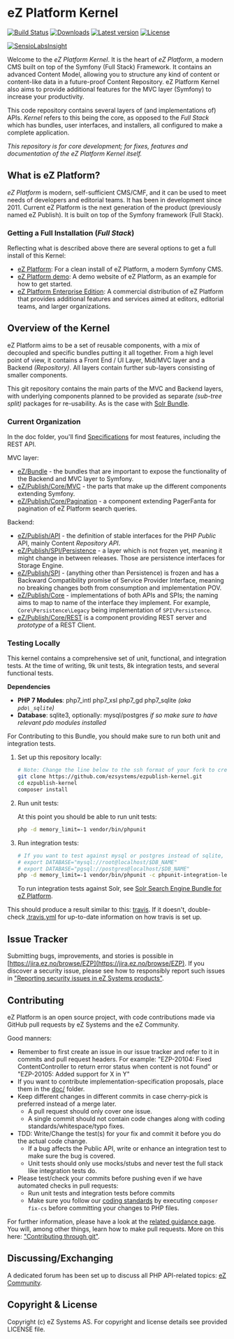 # eZ Platform Kernel
[![Build Status](https://img.shields.io/travis/ezsystems/ezpublish-kernel.svg?style=flat-square&branch=master)](https://travis-ci.org/ezsystems/ezpublish-kernel)
[![Downloads](https://img.shields.io/packagist/dt/ezsystems/ezpublish-kernel.svg?style=flat-square)](https://packagist.org/packages/ezsystems/ezpublish-kernel)
[![Latest version](https://img.shields.io/github/release/ezsystems/ezpublish-kernel.svg?style=flat-square)](https://github.com/ezsystems/ezpublish-kernel/releases)
[![License](https://img.shields.io/github/license/ezsystems/ezpublish-kernel.svg?style=flat-square)](LICENSE)

[![SensioLabsInsight](https://insight.sensiolabs.com/projects/0885c0ce-4b9f-4b89-aa9c-e8f9f7a315e0/big.png)](https://insight.sensiolabs.com/projects/0885c0ce-4b9f-4b89-aa9c-e8f9f7a315e0)

Welcome to the *eZ Platform Kernel*. It is the heart of *eZ Platform*, a modern CMS built on top of the Symfony (Full Stack) Framework.
It contains an advanced Content Model, allowing you to structure any kind of content or content-like data in a future-proof Content Repository. eZ Platform Kernel also aims to provide additional features for the MVC layer (Symfony) to increase your productivity.

This code repository contains several layers of (and implementations of) APIs. *Kernel* refers to this being the core,
as opposed to the *Full Stack* which has bundles, user interfaces, and installers, all configured to make a complete application.

*This repository is for core development; for fixes, features and documentation of the eZ Platform Kernel itself.*


## What is eZ Platform?

*eZ Platform* is modern, self-sufficient CMS/CMF, and it can be used to meet needs of developers and editorial teams. It has been in development since 2011.
Current eZ Platform is the next generation of the product (previously named eZ Publish). It is built on top of the Symfony framework (Full Stack).

### Getting a Full Installation (*Full Stack*)

Reflecting what is described above there are several options to get a full install of this Kernel:

- [eZ Platform](https://github.com/ezsystems/ezplatform): For a clean install of eZ Platform, a modern Symfony CMS.
- [eZ Platform demo](https://github.com/ezsystems/ezplatform-demo): A demo website of eZ Platform, as an example for how to get started.
- [eZ Platform Enterprise Edition](https://github.com/ezsystems/ezplatform-ee): A commercial distribution of eZ Platform that provides additional features and services aimed at editors, editorial teams, and larger organizations.


## Overview of the Kernel

eZ Platform aims to be a set of reusable components, with a mix of decoupled and specific bundles putting it all together.
From a high level point of view, it contains a Front End / UI Layer, Mid/MVC layer and a Backend *(Repository)*. All layers contain further sub-layers consisting of smaller components.

This git repository contains the main parts of the MVC and Backend layers, with underlying components planned to be provided
as separate *(sub-tree split)* packages for re-usability. As is the case with [Solr Bundle](https://github.com/ezsystems/ezplatform-solr-search-engine).


### Current Organization

In the doc folder, you'll find [Specifications](doc/specifications) for most features, including the REST API.

MVC layer:
- [eZ/Bundle](eZ/Bundle) - the bundles that are important to expose the functionality of the Backend and MVC layer to Symfony.
- [eZ/Publish/Core/MVC](eZ/Publish/Core/MVC) - the parts that make up the different components extending Symfony.
- [eZ/Publish/Core/Pagination](eZ/Publish/Core/Pagination) - a component extending PagerFanta for pagination of eZ Platform search queries.

Backend:
- [eZ/Publish/API](eZ/Publish/API) - the definition of stable interfaces for the PHP *Public* API, mainly Content *Repository API*.
- [eZ/Publish/SPI/Persistence](eZ/Publish/SPI/Persistence) - a layer which is not frozen yet, meaning it might change in between releases. Those are persistence interfaces for Storage Engine.
- [eZ/Publish/SPI](eZ/Publish/SPI) - (anything other than Persistence) is frozen and has a Backward Compatibility promise of Service Provider Interface, meaning no breaking changes both from consumption and implementation POV.
- [eZ/Publish/Core](eZ/Publish/Core) - implementations of both APIs and SPIs; the naming aims to map to name of the interface they implement. For example, `Core\Persistence\Legacy` being implementation of `SPI\Persistence`.
- [eZ/Publish/Core/REST](eZ/Publish/Core/REST) is a component providing REST server and *prototype* of a REST Client.


### Testing Locally

This kernel contains a comprehensive set of unit, functional, and integration tests. At the time of writing, 9k unit tests, 8k integration tests, and several functional tests.

**Dependencies**
* **PHP 7 Modules**: php7\_intl php7\_xsl php7\_gd php7\_sqlite *(aka `pdo\_sqlite`)*
* **Database**: sqlite3, optionally: mysql/postgres *if so make sure to have relevant pdo modules installed*

For Contributing to this Bundle, you should make sure to run both unit and integration tests.

1. Set up this repository locally:

    ```bash
    # Note: Change the line below to the ssh format of your fork to create topic branches to propose as pull requests
    git clone https://github.com/ezsystems/ezpublish-kernel.git
    cd ezpublish-kernel
    composer install
    ```
2. Run unit tests:

    At this point you should be able to run unit tests:
    ```bash
    php -d memory_limit=-1 vendor/bin/phpunit
    ```

3. Run integration tests:

    ```bash
    # If you want to test against mysql or postgres instead of sqlite, define one of these with reference to an empty test db:
    # export DATABASE="mysql://root@localhost/$DB_NAME"
    # export DATABASE="pgsql://postgres@localhost/$DB_NAME"
    php -d memory_limit=-1 vendor/bin/phpunit -c phpunit-integration-legacy.xml
    ```

    To run integration tests against Solr, see [Solr Search Engine Bundle for eZ Platform](https://github.com/ezsystems/ezplatform-solr-search-engine).

This should produce a result similar to this: [travis](https://travis-ci.org/ezsystems/ezpublish-kernel). If it doesn't, double-check [.travis.yml](.travis.yml) for up-to-date information on how travis is set up.

## Issue Tracker
Submitting bugs, improvements, and stories is possible in [https://jira.ez.no/browse/EZP](https://jira.ez.no/browse/EZP).
If you discover a security issue, please see how to responsibly report such issues in ["Reporting security issues in eZ Systems products"](https://doc.ezplatform.com/en/latest/guide/reporting_issues/#reporting-security-issues-in-ez-systems-products).

## Contributing
eZ Platform is an open source project, with code contributions made via GitHub pull requests by eZ Systems and the eZ Community.

Good manners:
* Remember to first create an issue in our issue tracker and refer to it in commits and pull request headers. For example:
  "EZP-20104: Fixed ContentController to return error status when content is not found"
  or
  "EZP-20105: Added support for X in Y"
* If you want to contribute implementation-specification proposals, place them in the [doc/](doc/) folder.
* Keep different changes in different commits in case cherry-pick is preferred instead of a merge later.
  * A pull request should only cover one issue.
  * A single commit should not contain code changes along with coding standards/whitespace/typo fixes.
* TDD: Write/Change the test(s) for your fix and commit it before you do the actual code change.
  * If a bug affects the Public API, write or enhance an integration test to make sure the bug is covered.
  * Unit tests should only use mocks/stubs and never test the full stack like integration tests do.
* Please test/check your commits before pushing even if we have automated checks in pull requests:
  * Run unit tests and integration tests before commits
  * Make sure you follow our [coding standards](https://github.com/ezsystems/ezplatform-code-style) by executing `composer fix-cs` before committing your changes to PHP files.

For further information, please have a look at the [related guidance page](https://doc.ezplatform.com/en/latest/community_resources/contributing). You will, among other things, learn how to make pull requests. More on this here: ["Contributing through git"](https://doc.ezplatform.com/en/latest/community_resources/documentation/#contributing-through-git).

## Discussing/Exchanging
A dedicated forum has been set up to discuss all PHP API-related topics: [eZ Community](https://login.ez.no/register?return=https://discuss.ezplatform.com).

## Copyright & License
Copyright (c) eZ Systems AS. For copyright and license details see provided LICENSE file.
